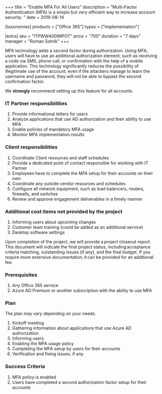 +++
title = "Enable MFA For All Users"
description = "Multi-Factor Authentication (MFA) is a simple but very efficient way to increase account security. "
date = 2019-08-14

[taxonomies]
products = ["Office 365"]
types = ["Implementation"]

[extra]
sku = "ITPWW400IMPOT"
price = "700"
duration = "7 days"
manager = "Roman Sotnik"
+++


MFA technology adds a second factor during authorization. Using
MFA, users will have to use an additional authorization element, such 
as receiving a code via SMS, phone call, or confirmation with the help 
of a mobile application. This technology significantly reduces the possibility of
illegitimate use of the account; even if the attackers manage to learn
the username and password, they will not be able to bypass the
second confirmation factor.

We **strongly** recommend setting up this feature for all accounts.

### IT Partner responsibilities

1.  Provide informational letters for users
2.  Analyze applications that use AD authorization and their ability to
    use MFA
3.  Enable policies of mandatory MFA usage
4.  Monitor MFA implementation results

### Client responsibilities

1.  Coordinate Client resources and staff schedules
2.  Provide a dedicated point of contact responsible for working with IT
    Partner
3.  Employees have to complete the MFA setup for their accounts
    on their own
4.  Coordinate any outside vendor resources and schedules
5.  Configure all network equipment, such as load balancers, routers,
    firewalls, and switches
6.  Review and approve engagement deliverables in a timely manner

### Additional cost items not provided by the project

1.  Informing users about upcoming changes
2.  Сustomer team training (could be added as an additional service)
3.  Desktop software settings

Upon completion of the project, we will provide a project closeout
report. This document will indicate the final project status,
including acceptance criteria matching, outstanding issues (if any), and the
final budget. If you require more extensive documentation, it can be
provided for an additional fee. 

### Prerequisites

1.  Any Office 365 service
2.  Azure AD Premium or another subscription with the ability to use
    MFA

### Plan

The plan may vary depending on your needs.

1.  Kickoff meeting
2.  Gathering information about applications that use Azure AD
    authorization
3.  Informing users
4.  Enabling the MFA usage policy
5.  Completing the MFA setup by users for their accounts
6.  Verification and fixing issues, if any

### Success Criteria

1.  MFA policy is enabled
2.  Users have completed a second authorization factor setup for their
    accounts
